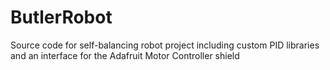 # ButlerRobot
Source code for self-balancing robot project including custom PID libraries and an interface for the Adafruit Motor Controller shield
